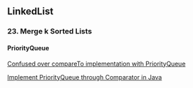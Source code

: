 ## LinkedList

### 23. Merge k Sorted Lists
#### PriorityQueue
[Confused over compareTo implementation with PriorityQueue](https://stackoverflow.com/questions/39352302/confused-over-compareto-implementation-with-priorityqueue)   
  
[Implement PriorityQueue through Comparator in Java](https://www.geeksforgeeks.org/implement-priorityqueue-comparator-java/)  

